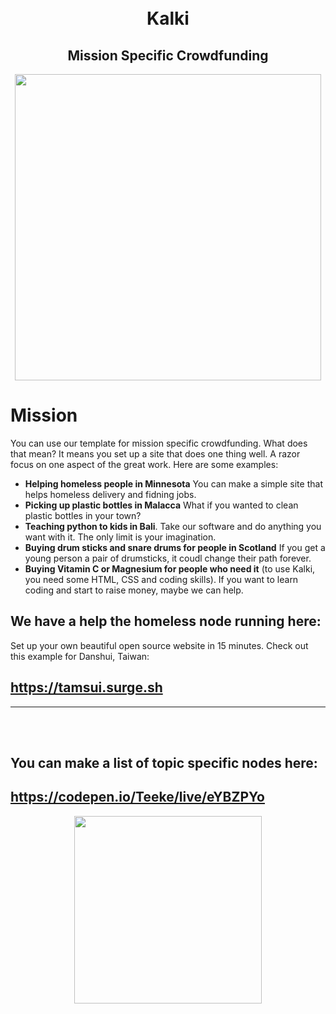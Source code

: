 <br>
<br>

<h1 align="center"> Kalki </h1>

<h2 align="center">Mission Specific Crowdfunding</h3>

<p align="center">
<img src="https://i.imgur.com/gIYhhdH.gif" height="490px" width="auto">
</p>


# Mission

You can use our template for mission specific crowdfunding. What does that mean? It means you set up a site that does one thing well. A razor focus on one aspect of the great work. Here are some examples:

- **Helping homeless people in Minnesota** You can make a simple site that helps homeless delivery and fidning jobs.  
- **Picking up plastic bottles in Malacca** What if you wanted to clean plastic bottles in your town? 
- **Teaching python to kids in Bali**. Take our software and do anything you want with it. The only limit is your imagination. 
- **Buying drum sticks and snare drums for people in Scotland** If you get a young person a pair of drumsticks, it coudl change their path forever. 
- **Buying Vitamin C or Magnesium for people who need it** (to use Kalki, you need some HTML, CSS and coding skills). If you want to learn coding and start to raise money, maybe we can help.

## We have a help the homeless node running here: 

Set up your own beautiful open source website in 15 minutes. Check out this example for Danshui, Taiwan:

## https://tamsui.surge.sh

<hr>

<br><br>

## You can make a list of topic specific nodes here: 

## https://codepen.io/Teeke/live/eYBZPYo

<p align="center">
<img src="https://i.imgur.com/AhXQUDl.jpg" height="300px" width="auto">
</p>


